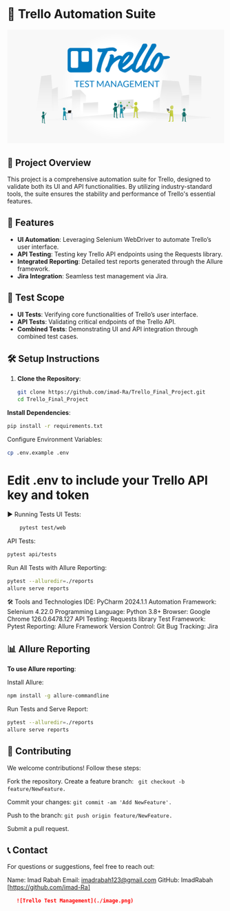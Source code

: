 # 🚀 Trello Automation Suite

![Trello Test Management](./image.png)

## 📌 Project Overview
This project is a comprehensive automation suite for Trello, designed to validate both its UI and API functionalities. By utilizing industry-standard tools, the suite ensures the stability and performance of Trello's essential features.

## 🔑 Features
- **UI Automation**: Leveraging Selenium WebDriver to automate Trello’s user interface.
- **API Testing**: Testing key Trello API endpoints using the Requests library.
- **Integrated Reporting**: Detailed test reports generated through the Allure framework.
- **Jira Integration**: Seamless test management via Jira.

## 🎯 Test Scope
- **UI Tests**: Verifying core functionalities of Trello’s user interface.
- **API Tests**: Validating critical endpoints of the Trello API.
- **Combined Tests**: Demonstrating UI and API integration through combined test cases.

## 🛠️ Setup Instructions

1. **Clone the Repository**:
   ```bash
   git clone https://github.com/imad-Ra/Trello_Final_Project.git
   cd Trello_Final_Project
   ```
   
**Install Dependencies**:

```bash
pip install -r requirements.txt
```

Configure Environment Variables:
    
```bash
cp .env.example .env
```

# Edit .env to include your Trello API key and token
▶️ Running Tests
UI Tests:

```bash
    pytest test/web
```
API Tests:

```bash
pytest api/tests
```

Run All Tests with Allure Reporting:

```bash
pytest --alluredir=./reports
allure serve reports
```
🛠️ Tools and Technologies
IDE: PyCharm 2024.1.1
Automation Framework: Selenium 4.22.0
Programming Language: Python 3.8+
Browser: Google Chrome 126.0.6478.127
API Testing: Requests library
Test Framework: Pytest
Reporting: Allure Framework
Version Control: Git
Bug Tracking: Jira

## 📊 Allure Reporting

**To use Allure reporting**:

Install Allure:

```bash
npm install -g allure-commandline
```

Run Tests and Serve Report:

```bash
pytest --alluredir=./reports
allure serve reports
```

## 🤝 Contributing
We welcome contributions! Follow these steps:

Fork the repository.
Create a feature branch:
``` git checkout -b feature/NewFeature.```

Commit your changes:
```git commit -am 'Add NewFeature'.```

Push to the branch:
```git push origin feature/NewFeature.```

Submit a pull request.
## 📞 Contact
For questions or suggestions, feel free to reach out:

Name: Imad Rabah
Email: imadrabah123@gmail.com
GitHub: ImadRabah [https://github.com/imad-Ra]

```markdown
   ![Trello Test Management](./image.png)
 